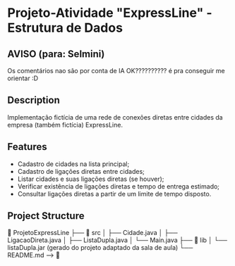 # Projeto-Atividade "ExpressLine" - Estrutura de Dados

##  AVISO (para: Selmini)
Os comentários nao são por conta de IA OK??????????
é pra conseguir me orientar :D


## Description
Implementação fictícia de uma rede de conexões diretas entre cidades da empresa (também fictícia) ExpressLine.

## Features
- Cadastro de cidades na lista principal;
- Cadastro de ligações diretas entre cidades;
- Listar cidades e suas ligações diretas (se houver);
- Verificar existência de ligações diretas e  tempo de entrega estimado;
- Consultar ligações diretas a partir de um limite de tempo disposto.

## Project Structure
📁 ProjetoExpressLine
├── 📁 src
│   ├── Cidade.java
│   ├── LigacaoDireta.java
│   ├── ListaDupla.java
│   └── Main.java 
├── 📁 lib
│   └── listaDupla.jar (gerado do projeto adaptado da sala de aula)
└── README.md --> 📍


## 
